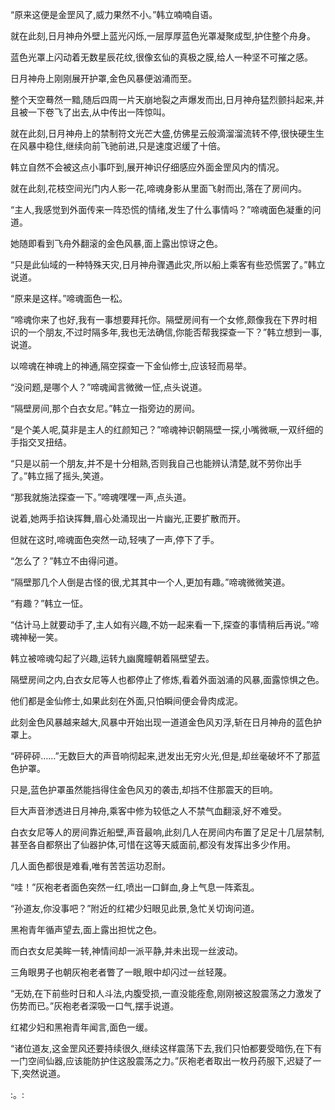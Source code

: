 
“原来这便是金罡风了,威力果然不小。”韩立喃喃自语。

就在此刻,日月神舟外壁上蓝光闪烁,一层厚厚蓝色光罩凝聚成型,护住整个舟身。

蓝色光罩上闪动着无数星辰花纹,很像玄仙的真极之膜,给人一种坚不可摧之感。

日月神舟上刚刚展开护罩,金色风暴便汹涌而至。

整个天空蓦然一黯,随后四周一片天崩地裂之声爆发而出,日月神舟猛烈颤抖起来,并且被一下卷飞了出去,从中传出一阵惊叫。

就在此刻,日月神舟上的禁制符文光芒大盛,仿佛星云般滴溜溜流转不停,很快硬生生在风暴中稳住,继续向前飞驰前进,只是速度迟缓了十倍。

韩立自然不会被这点小事吓到,展开神识仔细感应外面金罡风内的情况。

就在此刻,花枝空间光门内人影一花,啼魂身影从里面飞射而出,落在了房间内。

“主人,我感觉到外面传来一阵恐慌的情绪,发生了什么事情吗？”啼魂面色凝重的问道。

她随即看到飞舟外翻滚的金色风暴,面上露出惊讶之色。

“只是此仙域的一种特殊天灾,日月神舟骤遇此灾,所以船上乘客有些恐慌罢了。”韩立说道。

“原来是这样。”啼魂面色一松。

“啼魂你来了也好,我有一事想要拜托你。隔壁房间有一个女修,颇像我在下界时相识的一个朋友,不过时隔多年,我也无法确信,你能否帮我探查一下？”韩立想到一事,说道。

以啼魂在神魂上的神通,隔空探查一下金仙修士,应该轻而易举。

“没问题,是哪个人？”啼魂闻言微微一怔,点头说道。

“隔壁房间,那个白衣女尼。”韩立一指旁边的房间。

“是个美人呢,莫非是主人的红颜知己？”啼魂神识朝隔壁一探,小嘴微噘,一双纤细的手指交叉扭结。

“只是以前一个朋友,并不是十分相熟,否则我自己也能辨认清楚,就不劳你出手了。”韩立摇了摇头,笑道。

“那我就施法探查一下。”啼魂嘿嘿一声,点头道。

说着,她两手掐诀挥舞,眉心处涌现出一片幽光,正要扩散而开。

但就在这时,啼魂面色突然一动,轻咦了一声,停下了手。

“怎么了？”韩立不由得问道。

“隔壁那几个人倒是古怪的很,尤其其中一个人,更加有趣。”啼魂微微笑道。

“有趣？”韩立一怔。

“估计马上就要动手了,主人如有兴趣,不妨一起来看一下,探查的事情稍后再说。”啼魂神秘一笑。

韩立被啼魂勾起了兴趣,运转九幽魔瞳朝着隔壁望去。

隔壁房间之内,白衣女尼等人也都停止了修炼,看着外面汹涌的风暴,面露惊惧之色。

他们都是金仙修士,如果此刻在外面,只怕瞬间便会骨肉成泥。

此刻金色风暴越来越大,风暴中开始出现一道道金色风刃浮,斩在日月神舟的蓝色护罩上。

“砰砰砰……”无数巨大的声音响彻起来,迸发出无穷火光,但是,却丝毫破坏不了那蓝色护罩。

只是,蓝色护罩虽然能挡得住金色风刃的袭击,却挡不住那震天的巨响。

巨大声音渗透进日月神舟,乘客中修为较低之人不禁气血翻滚,好不难受。

白衣女尼等人的房间靠近船壁,声音最响,此刻几人在房间内布置了足足十几层禁制,甚至各自都祭出了仙器护体,可惜在这等天威面前,都没有发挥出多少作用。

几人面色都很是难看,唯有苦苦运功忍耐。

“哇！”灰袍老者面色突然一红,喷出一口鲜血,身上气息一阵紊乱。

“孙道友,你没事吧？”附近的红裙少妇眼见此景,急忙关切询问道。

黑袍青年循声望去,面上露出担忧之色。

而白衣女尼美眸一转,神情间却一派平静,并未出现一丝波动。

三角眼男子也朝灰袍老者瞥了一眼,眼中却闪过一丝轻蔑。

“无妨,在下前些时日和人斗法,内腹受损,一直没能痊愈,刚刚被这股震荡之力激发了伤势而已。”灰袍老者深吸一口气,摆手说道。

红裙少妇和黑袍青年闻言,面色一缓。

“诸位道友,这金罡风还要持续很久,继续这样震荡下去,我们只怕都要受暗伤,在下有一门空间仙器,应该能防护住这股震荡之力。”灰袍老者取出一枚丹药服下,迟疑了一下,突然说道。

:。: